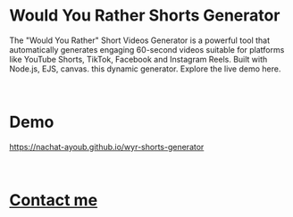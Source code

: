# Would You Rather Shorts Generator
The "Would You Rather" Short Videos Generator is a powerful tool that automatically generates engaging 60-second videos suitable for platforms like YouTube Shorts, TikTok, Facebook and Instagram Reels. Built with Node.js, EJS, canvas. this dynamic generator. Explore the live demo here.

<br>

# Demo
https://nachat-ayoub.github.io/wyr-shorts-generator
 
<br>

# [Contact me](mailto:ayoub.nachat.27@gmail.com)

<br>
<br>
